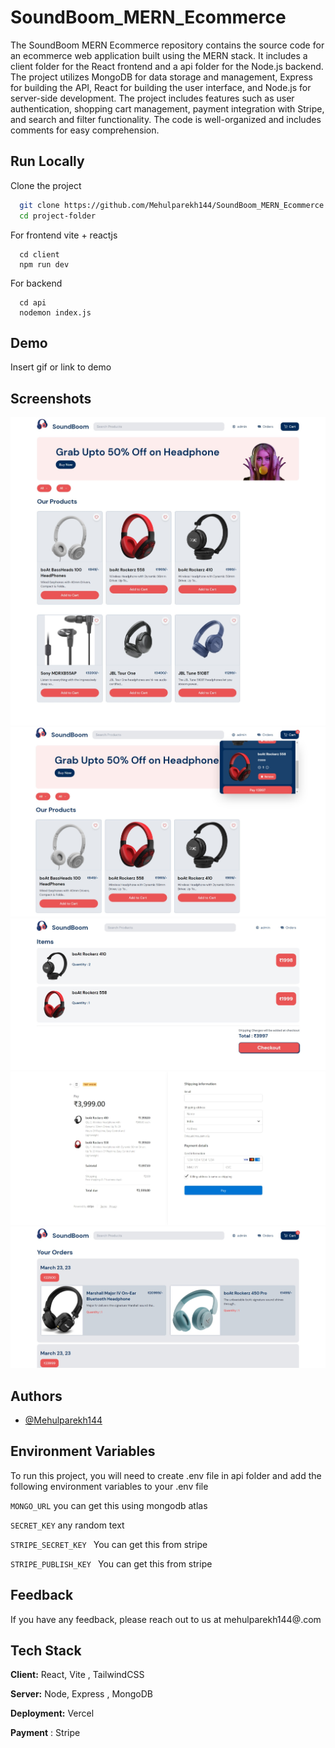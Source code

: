 # SoundBoom_MERN_Ecommerce


The SoundBoom MERN Ecommerce repository contains the source code for an ecommerce web application built using the MERN stack. It includes a client folder for the React frontend and a api folder for the Node.js backend. The project utilizes MongoDB for data storage and management, Express for building the API, React for building the user interface, and Node.js for server-side development. The project includes features such as user authentication, shopping cart management, payment integration with Stripe, and search and filter functionality. The code is well-organized and includes comments for easy comprehension.


## Run Locally

Clone the project


```bash
  git clone https://github.com/Mehulparekh144/SoundBoom_MERN_Ecommerce.git
  cd project-folder
```

For frontend vite + reactjs
```
  cd client
  npm run dev
```

For backend 
```
  cd api
  nodemon index.js
```
## Demo

Insert gif or link to demo


## Screenshots

![screenshots](./demoImages/home.jpeg)
![screenshots](./demoImages/cart.jpeg)
![screenshots](./demoImages/checkout.jpeg)
![screenshots](./demoImages/stripe.jpeg)
![screenshots](./demoImages/orders.jpeg)



## Authors

- [@Mehulparekh144](https://www.github.com/Mehulparekh144)


## Environment Variables

To run this project, you will need to create .env file in api folder and  add the following environment variables to your .env file  

`MONGO_URL` you can get this using mongodb atlas

`SECRET_KEY` any random text

`STRIPE_SECRET_KEY ` You can get this from stripe

`STRIPE_PUBLISH_KEY ` You can get this from stripe
## Feedback

If you have any feedback, please reach out to us at mehulparekh144@.com


## Tech Stack

**Client:** React, Vite , TailwindCSS

**Server:** Node, Express , MongoDB 

**Deployment:** Vercel 

**Payment** : Stripe

